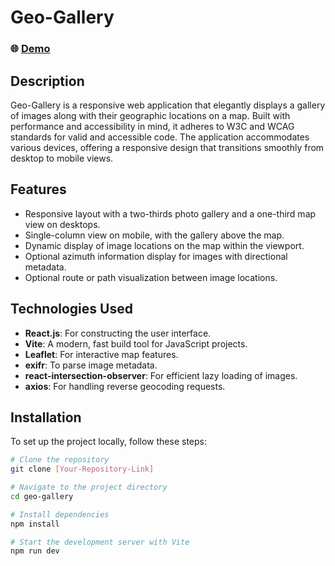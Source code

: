 # Geo-Gallery

### 🌐 [Demo](geo-gallery.netlify.app) 

## Description

Geo-Gallery is a responsive web application that elegantly displays a gallery of images along with their geographic locations on a map. Built with performance and accessibility in mind, it adheres to W3C and WCAG standards for valid and accessible code. The application accommodates various devices, offering a responsive design that transitions smoothly from desktop to mobile views.

## Features

- Responsive layout with a two-thirds photo gallery and a one-third map view on desktops.
- Single-column view on mobile, with the gallery above the map.
- Dynamic display of image locations on the map within the viewport.
- Optional azimuth information display for images with directional metadata.
- Optional route or path visualization between image locations.

## Technologies Used

- **React.js**: For constructing the user interface.
- **Vite**: A modern, fast build tool for JavaScript projects.
- **Leaflet**: For interactive map features.
- **exifr**: To parse image metadata.
- **react-intersection-observer**: For efficient lazy loading of images.
- **axios**: For handling reverse geocoding requests.

## Installation

To set up the project locally, follow these steps:

```bash
# Clone the repository
git clone [Your-Repository-Link]

# Navigate to the project directory
cd geo-gallery

# Install dependencies
npm install

# Start the development server with Vite
npm run dev
